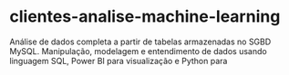# clientes-analise-machine-learning
Análise de dados completa a partir de tabelas armazenadas no SGBD MySQL. Manipulação, modelagem e entendimento de dados usando linguagem SQL, Power BI para visualização e Python para 
